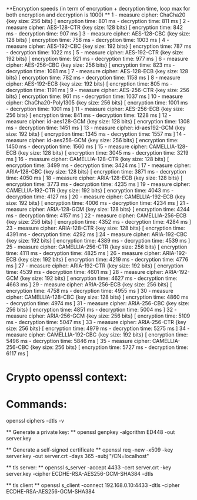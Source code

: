 **Encryption speeds (in term of encryption + decryption time, loop max for both encryption and decryption is 1000) **
1 - measure cipher: ChaCha20 {key size: 256 bits} [ encryption time: 801 ms - decryption time: 811 ms ]
2 - measure cipher: AES-128-CTR {key size: 128 bits} [ encryption time: 842 ms - decryption time: 907 ms ]
3 - measure cipher: AES-128-CBC {key size: 128 bits} [ encryption time: 758 ms - decryption time: 1003 ms ]
4 - measure cipher: AES-192-CBC {key size: 192 bits} [ encryption time: 787 ms - decryption time: 1022 ms ]
5 - measure cipher: AES-192-CTR {key size: 192 bits} [ encryption time: 921 ms - decryption time: 977 ms ]
6 - measure cipher: AES-256-CBC {key size: 256 bits} [ encryption time: 823 ms - decryption time: 1081 ms ]
7 - measure cipher: AES-128-ECB {key size: 128 bits} [ encryption time: 782 ms - decryption time: 1158 ms ]
8 - measure cipher: AES-192-ECB {key size: 192 bits} [ encryption time: 805 ms - decryption time: 1191 ms ]
9 - measure cipher: AES-256-CTR {key size: 256 bits} [ encryption time: 961 ms - decryption time: 1037 ms ]
10 - measure cipher: ChaCha20-Poly1305 {key size: 256 bits} [ encryption time: 1001 ms - decryption time: 1001 ms ]
11 - measure cipher: AES-256-ECB {key size: 256 bits} [ encryption time: 841 ms - decryption time: 1228 ms ]
12 - measure cipher: id-aes128-GCM {key size: 128 bits} [ encryption time: 1308 ms - decryption time: 1451 ms ]
13 - measure cipher: id-aes192-GCM {key size: 192 bits} [ encryption time: 1345 ms - decryption time: 1557 ms ]
14 - measure cipher: id-aes256-GCM {key size: 256 bits} [ encryption time: 1450 ms - decryption time: 1560 ms ]
15 - measure cipher: CAMELLIA-128-ECB {key size: 128 bits} [ encryption time: 3045 ms - decryption time: 3219 ms ]
16 - measure cipher: CAMELLIA-128-CTR {key size: 128 bits} [ encryption time: 3499 ms - decryption time: 3424 ms ]
17 - measure cipher: ARIA-128-CBC {key size: 128 bits} [ encryption time: 3871 ms - decryption time: 4050 ms ]
18 - measure cipher: ARIA-128-ECB {key size: 128 bits} [ encryption time: 3773 ms - decryption time: 4235 ms ]
19 - measure cipher: CAMELLIA-192-CTR {key size: 192 bits} [ encryption time: 4043 ms - decryption time: 4127 ms ]
20 - measure cipher: CAMELLIA-192-ECB {key size: 192 bits} [ encryption time: 4006 ms - decryption time: 4234 ms ]
21 - measure cipher: ARIA-128-GCM {key size: 128 bits} [ encryption time: 4244 ms - decryption time: 4157 ms ]
22 - measure cipher: CAMELLIA-256-ECB {key size: 256 bits} [ encryption time: 4352 ms - decryption time: 4284 ms ]
23 - measure cipher: ARIA-128-CTR {key size: 128 bits} [ encryption time: 4391 ms - decryption time: 4292 ms ]
24 - measure cipher: ARIA-192-CBC {key size: 192 bits} [ encryption time: 4389 ms - decryption time: 4539 ms ]
25 - measure cipher: CAMELLIA-256-CTR {key size: 256 bits} [ encryption time: 4111 ms - decryption time: 4825 ms ]
26 - measure cipher: ARIA-192-ECB {key size: 192 bits} [ encryption time: 4219 ms - decryption time: 4776 ms ]
27 - measure cipher: ARIA-192-CTR {key size: 192 bits} [ encryption time: 4539 ms - decryption time: 4601 ms ]
28 - measure cipher: ARIA-192-GCM {key size: 192 bits} [ encryption time: 4627 ms - decryption time: 4663 ms ]
29 - measure cipher: ARIA-256-ECB {key size: 256 bits} [ encryption time: 4758 ms - decryption time: 4955 ms ]
30 - measure cipher: CAMELLIA-128-CBC {key size: 128 bits} [ encryption time: 4860 ms - decryption time: 4974 ms ]
31 - measure cipher: ARIA-256-CBC {key size: 256 bits} [ encryption time: 4851 ms - decryption time: 5004 ms ]
32 - measure cipher: ARIA-256-GCM {key size: 256 bits} [ encryption time: 5109 ms - decryption time: 5047 ms ]
33 - measure cipher: ARIA-256-CTR {key size: 256 bits} [ encryption time: 4979 ms - decryption time: 5275 ms ]
34 - measure cipher: CAMELLIA-192-CBC {key size: 192 bits} [ encryption time: 5496 ms - decryption time: 5846 ms ]
35 - measure cipher: CAMELLIA-256-CBC {key size: 256 bits} [ encryption time: 5727 ms - decryption time: 6117 ms ]


# Crypto openssl context: 

# Commands: 
openssl ciphers -dtls -v

** Generate a private key: **
openssl genpkey -algorithm ED448 -out server.key

** Generate a self-signed certificate **
openssl req -new -x509 -key server.key -out server.crt -days 365 -subj "/CN=localhost"

** tls server: **
openssl s_server -accept 4433 -cert server.crt -key server.key -cipher ECDHE-RSA-AES256-GCM-SHA384 -dtls

** tls client **
openssl s_client -connect 192.168.0.10:4433 -dtls -cipher ECDHE-RSA-AES256-GCM-SHA384